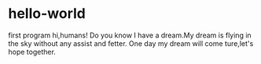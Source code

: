 # hello-world
first program
hi,humans!
Do you know I have a dream.My dream is flying in the sky without any assist and fetter.
One day my dream will come ture,let's hope together.

